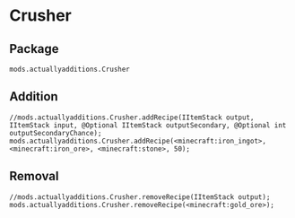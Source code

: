 # Crusher

## Package

`mods.actuallyadditions.Crusher`

## Addition

    //mods.actuallyadditions.Crusher.addRecipe(IItemStack output, IItemStack input, @Optional IItemStack outputSecondary, @Optional int outputSecondaryChance);
    mods.actuallyadditions.Crusher.addRecipe(<minecraft:iron_ingot>, <minecraft:iron_ore>, <minecraft:stone>, 50);
    

## Removal

    //mods.actuallyadditions.Crusher.removeRecipe(IItemStack output);
    mods.actuallyadditions.Crusher.removeRecipe(<minecraft:gold_ore>);